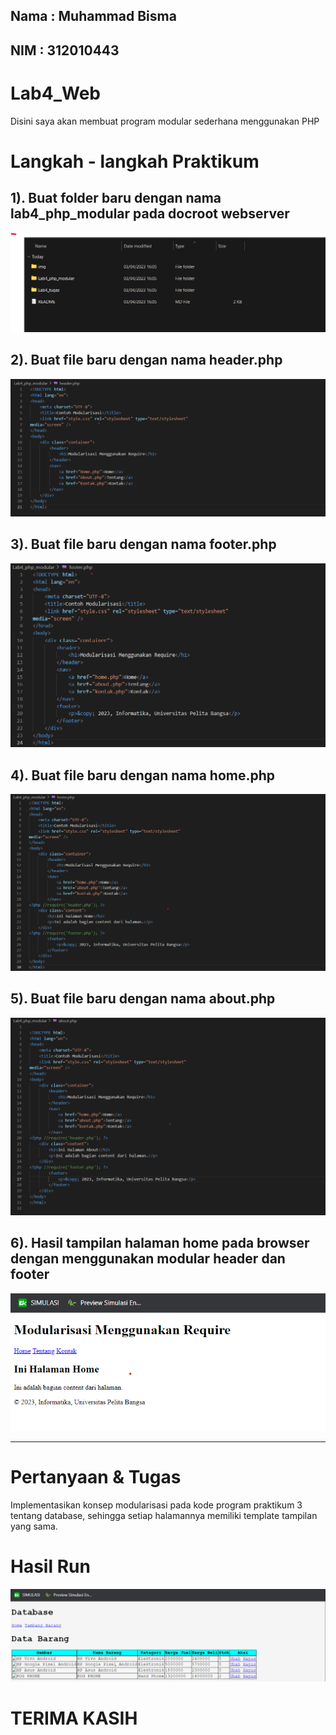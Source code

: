 ## Nama : Muhammad Bisma 
## NIM  : 312010443

# Lab4_Web
Disini saya akan membuat program modular sederhana menggunakan PHP
# Langkah - langkah Praktikum

## 1). Buat folder baru dengan nama lab4_php_modular pada docroot webserver
![folder](img/1.png)

## 2). Buat file baru dengan nama header.php
![header](img/2.png)

## 3). Buat file baru dengan nama footer.php
![footer](img/3.png)

## 4). Buat file baru dengan nama home.php
![home](img/4.png)

## 5). Buat file baru dengan nama about.php
![about](img/5.png)

## 6). Hasil tampilan halaman home pada browser dengan menggunakan modular header dan footer
![hasil](img/6.png)

----------------------------------------------------

# Pertanyaan & Tugas
Implementasikan konsep modularisasi pada kode program praktikum 3 tentang
database, sehingga setiap halamannya memiliki template tampilan yang sama.

# Hasil Run
![home](img/7.png)


# TERIMA KASIH
